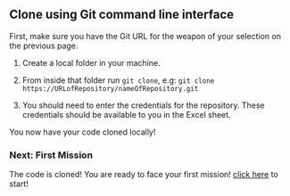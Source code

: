 ## Clone using Git command line interface ##

First, make sure you have the Git URL for the weapon of your selection on the previous page.

1. Create a local folder in your machine. 

2. From inside that folder run ``` git clone ```, e.g: ``` git clone https://URLofRepository/nameOfRepository.git ```

3. You should need to enter the credentials for the repository. These credentials should be available to you in the Excel sheet.

You now have your code cloned locally!

### Next: First Mission ###

The code is cloned! You are ready to face your first mission! [click here](../missions/deploy.md) to start!
